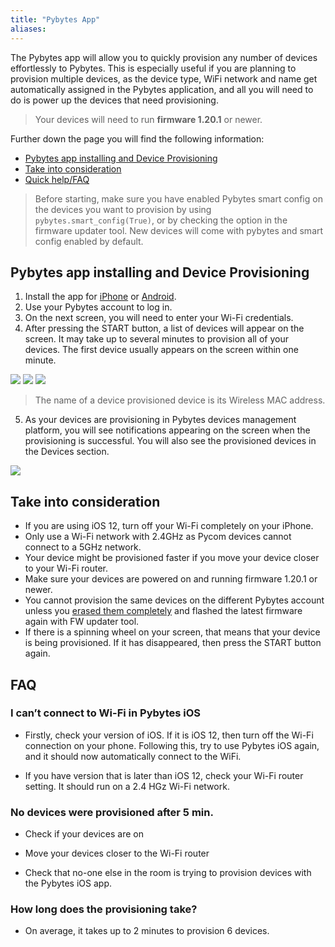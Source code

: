 ```yaml
---
title: "Pybytes App"
aliases:
---
```


The Pybytes app will allow you to quickly provision any number of devices effortlessly to Pybytes. This is especially useful if you are planning to provision multiple devices, as the device type, WiFi network and name get automatically assigned in the Pybytes application, and all you will need to do is power up the devices that need provisioning.

> Your devices will need to run **firmware 1.20.1** or newer.

Further down the page you will find the following information:

*  [Pybytes app installing and Device Provisioning](#pybytes-app-installing-and-device-provisioning)
*  [Take into consideration](#take-into-consideration)
*  [Quick help/FAQ](#faq)

> Before starting, make sure you have enabled Pybytes smart config on the devices you want to provision by using `pybytes.smart_config(True)`, or by checking the option in the firmware updater tool. New devices will come with pybytes and smart config enabled by default.

## Pybytes app installing and Device Provisioning

1. Install the app for [iPhone](https://apps.apple.com/us/app/pybytes/id1465696479) or [Android](https://play.google.com/store/apps/details?id=io.pycom.pybytes_android&hl=en).
2. Use your Pybytes account to log in.
3. On the next screen, you will need to enter your Wi-Fi credentials.
4. After pressing the START button, a list of devices will appear on the screen. It may take up to several minutes to provision all of your devices. The first device usually appears on the screen within one minute.

![](/gitbook/assets/pybytes/iOS/login.jpg) 
![](/gitbook/assets/pybytes/iOS/wifiSettings.jpg)
![](/gitbook/assets/pybytes/iOS/provisionedDevicesIOS.jpg)

> The name of a device provisioned device is its Wireless MAC address.

5. As your devices are provisioning in Pybytes devices management platform, you will see notifications appearing on the screen when the provisioning is successful. You will also see the provisioned devices in the Devices section.

![](/gitbook/assets/pybytes/iOS/provisionedDevicesPybytes.png)

## Take into consideration

* If you are using iOS 12, turn off your Wi-Fi completely on your iPhone.
* Only use a Wi-Fi network with 2.4GHz as Pycom devices cannot connect to a 5GHz network.
* Your device might be provisioned faster if you move your device closer to your Wi-Fi router.
* Make sure your devices are powered on and running firmware 1.20.1 or newer.
* You cannot provision the same devices on the different Pybytes account unless you [erased them completely](../../advance/cli/#erase-all) and flashed the latest firmware again with FW updater tool.
* If there is a spinning wheel on your screen, that means that your device is being provisioned. If it has disappeared, then press the START button again.


## FAQ

### I can’t connect to Wi-Fi in Pybytes iOS

* Firstly, check your version of iOS. If it is iOS 12, then turn off the Wi-Fi connection on your phone. Following this, try to use Pybytes iOS again, and it should now automatically connect to the WiFi.

* If you have version that is later than iOS 12, check your Wi-Fi router setting. It should run on a 2.4 HGz Wi-Fi network.

### No devices were provisioned after 5 min.

* Check if your devices are on

* Move your devices closer to the Wi-Fi router

* Check that no-one else in the room is trying to provision devices with the Pybytes iOS app.

### How long does the provisioning take?

* On average, it takes up to 2 minutes to provision 6 devices.
